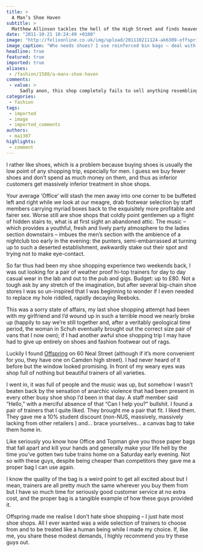 ```yaml
---
title: >
  A Man’s Shoe Haven
subtitle: >
  Matthew Allinson tackles the hell of the High Street and finds heaven at Offspring
date: "2011-10-21 10:24:49 +0100"
image: "http://felixonline.co.uk/img/upload/201110211124-ak6309-offspringxtopshopbeg.jpg"
image_caption: "Who needs shoes? I use reinforced bin bags – deal with it"
headline: true
featured: true
imported: true
aliases:
 - /fashion/1588/a-mans-shoe-haven
comments:
 - value: >
     Sadly anon, this shop completely fails to sell anything resembling shoes that one could wear to, perhaps, either vespers or the Dorchester on a thursday afternoon. What is more it doesn't even sell footwear that one can do sport it. This is a shoe shop that sells comfortable shoes for chavs, but with the utmost customer service. ,So what about men who a bit of class Matt, does this shop sell actual shoes?,so what about bellends who think they've got class cause they wear a type of shoes? where can they get great service aside from a back alley in soho?,so what about bellends who think they've got class cause they wear a type of shoes? where can they get great service aside from a back alley in soho?,so what about bellends who think they've got class cause they wear a type of shoes? where can they get great service aside from a back alley in soho?,All about Vans
categories:
 - fashion
tags:
 - imported
 - image
 - imported_comments
authors:
 - ma1307
highlights:
 - comment
---
```


I rather like shoes, which is a problem because buying shoes is usually the low point of any shopping trip, especially for men. I guess we buy fewer shoes and don’t spend as much money on them, and thus as inferior customers get massively inferior treatment in shoe shops.

Your average ‘Office’ will stash the men away into one corner to be buffeted left and right while we look at our meagre, drab footwear selection by staff members carrying myriad boxes back to the exquisitely more profitable and fairer sex. Worse still are shoe shops that coldly point gentlemen up a flight of hidden stairs to, what is at first sight an abandoned attic. The music – which provides a youthful, fresh and lively party atmosphere to the ladies section downstairs – imbues the men’s section with the ambience of a nightclub too early in the evening: the punters, semi-embarrassed at turning up to such a deserted establishment, awkwardly stake out their spot and trying not to make eye-contact.

So far thus had been my shoe shopping experience two weekends back, I was out looking for a pair of weather proof hi-top trainers for day to day casual wear in the lab and out to the pub and gigs. Budget: up to £80. Not a tough ask by any stretch of the imagination, but after several big-chain shoe stores I was so un-inspired that I was beginning to wonder if I even needed to replace my hole riddled, rapidly decaying Reeboks.

This was a sorry state of affairs, my last shoe shopping attempt had been with my girlfriend and I’d wound up in such a terrible mood we nearly broke up (happily to say we’re still together and, after a veritably geological time period, the woman in Schuh eventually brought out the correct size pair of vans that I now own); if I had another awful shoe shopping trip I may have had to give up entirely on shoes and fashion footwear out of rags.

Luckily I found [Offspring](http://www.offspring.co.uk/) on 60 Neal Street (although if it’s more convenient for you, they have one on Camden high street). I had never heard of it before but the window looked promising. In front of my weary eyes was shop full of nothing but beautiful trainers of all varieties.

I went in, it was full of people and the music was up, but somehow I wasn’t beaten back by the sensation of anarchic violence that had been present in every other busy shoe shop I’d been in that day. A staff member said “Hello,” with a merciful absence of that “Can I help you?” bullshit. I found a pair of trainers that I quite liked. They brought me a pair that fit. I liked them. They gave me a 10% student discount (non-NUS, massively, massively lacking from other retailers ) and… brace yourselves… a canvas bag to take them home in.

Like seriously you know how Office and Topman give you those paper bags that fall apart and kill your hands and generally make your life hell by the time you’ve gotten two tube trains home on a Saturday early evening. Not so with these guys, despite being cheaper than competitors they gave me a proper bag I can use again.

I know the quality of the bag is a weird point to get all excited about but I mean, trainers are all pretty much the same wherever you buy them from but I have so much time for seriously good customer service at no extra cost, and the proper bag is a tangible example of how these guys provided it.

Offspring made me realise I don’t hate shoe shopping – I just hate most shoe shops. All I ever wanted was a wide selection of trainers to choose from and to be treated like a human being while I made my choice. If, like me, you share these modest demands, I highly recommend you try these guys out.

